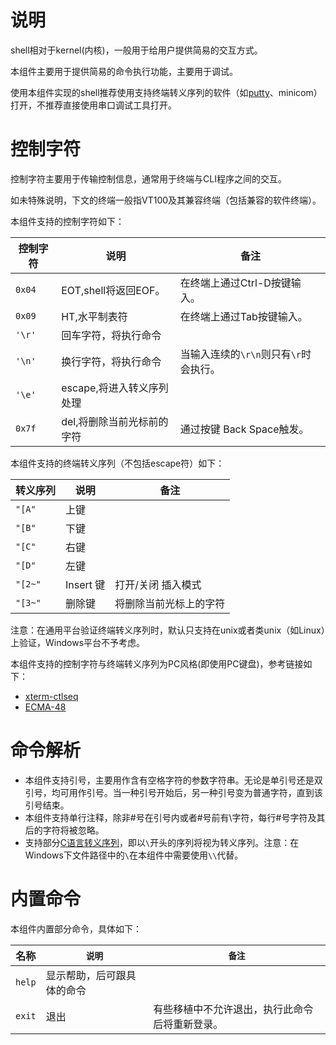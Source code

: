 # 说明

shell相对于kernel(内核)，一般用于给用户提供简易的交互方式。

本组件主要用于提供简易的命令执行功能，主要用于调试。

使用本组件实现的shell推荐使用支持终端转义序列的软件（如[putty](https://www.chiark.greenend.org.uk/~sgtatham/putty/)、minicom）打开，不推荐直接使用串口调试工具打开。

# 控制字符

控制字符主要用于传输控制信息，通常用于终端与CLI程序之间的交互。

如未特殊说明，下文的终端一般指VT100及其兼容终端（包括兼容的软件终端）。

本组件支持的控制字符如下：

| 控制字符 | 说明                       | 备注                                   |
| -------- | -------------------------- | -------------------------------------- |
| `0x04`   | EOT,shell将返回EOF。       | 在终端上通过Ctrl-D按键输入。           |
| `0x09`   | HT,水平制表符              | 在终端上通过Tab按键输入。              |
| `'\r'`   | 回车字符，将执行命令       |                                        |
| `'\n'`   | 换行字符，将执行命令       | 当输入连续的`\r\n`则只有`\r`时会执行。 |
| `'\e'`   | escape,将进入转义序列处理  |                                        |
| `0x7f`   | del,将删除当前光标前的字符 | 通过按键 Back Space触发。              |

本组件支持的终端转义序列（不包括escape符）如下：

| 转义序列 | 说明      | 备注                   |
| -------- | --------- | ---------------------- |
| `"[A"`   | 上键      |                        |
| `"[B"`   | 下键      |                        |
| `"[C"`   | 右键      |                        |
| `"[D"`   | 左键      |                        |
| `"[2~"`  | Insert 键 | 打开/关闭 插入模式     |
| `"[3~"`  | 删除键    | 将删除当前光标上的字符 |

注意：在通用平台验证终端转义序列时，默认只支持在unix或者类unix（如Linux）上验证，Windows平台不予考虑。

本组件支持的控制字符与终端转义序列为PC风格(即使用PC键盘)，参考链接如下：

- [xterm-ctlseq](https://invisible-island.net/xterm/ctlseqs/ctlseqs.html
  )
- [ECMA-48](https://ecma-international.org/wp-content/uploads/ECMA-48_5th_edition_june_1991.pdf)

# 命令解析

- 本组件支持引号，主要用作含有空格字符的参数字符串。无论是单引号还是双引号，均可用作引号。当一种引号开始后，另一种引号变为普通字符，直到该引号结束。
- 本组件支持单行注释，除非#号在引号内或者#号前有\字符，每行#号字符及其后的字符将被忽略。
- 支持部分[C语言转义序列](https://en.cppreference.com/w/cpp/language/escape)，即以`\`开头的序列将视为转义序列。注意：在Windows下文件路径中的`\`在本组件中需要使用`\\`代替。

# 内置命令

本组件内置部分命令，具体如下：

| 名称   | `说明`                     | `备注`                                         |
| ------ | -------------------------- | ---------------------------------------------- |
| `help` | 显示帮助，后可跟具体的命令 |                                                |
| `exit` | 退出                       | 有些移植中不允许退出，执行此命令后将重新登录。 |





